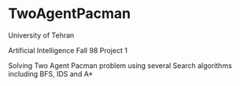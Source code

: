 # TwoAgentPacman

University of Tehran

Artificial Intelligence Fall 98 Project 1

Solving Two Agent Pacman problem using several Search algorithms including BFS, IDS and A*
